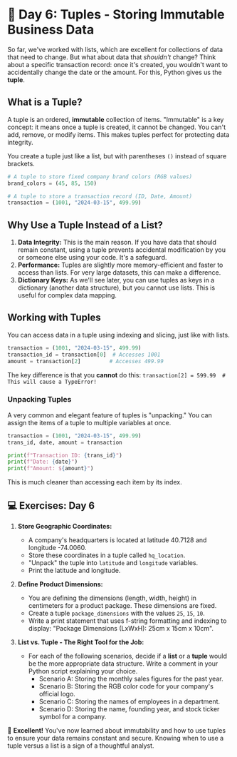 # 📘 Day 6: Tuples - Storing Immutable Business Data

So far, we've worked with lists, which are excellent for collections of data that need to change. But what about data that *shouldn't* change? Think about a specific transaction record: once it's created, you wouldn't want to accidentally change the date or the amount. For this, Python gives us the **tuple**.

## What is a Tuple?

A tuple is an ordered, **immutable** collection of items. "Immutable" is a key concept: it means once a tuple is created, it cannot be changed. You can't add, remove, or modify items. This makes tuples perfect for protecting data integrity.

You create a tuple just like a list, but with parentheses `()` instead of square brackets.

```python
# A tuple to store fixed company brand colors (RGB values)
brand_colors = (45, 85, 150)

# A tuple to store a transaction record (ID, Date, Amount)
transaction = (1001, "2024-03-15", 499.99)
```

## Why Use a Tuple Instead of a List?

1. **Data Integrity:** This is the main reason. If you have data that should remain constant, using a tuple prevents accidental modification by you or someone else using your code. It's a safeguard.
2. **Performance:** Tuples are slightly more memory-efficient and faster to access than lists. For very large datasets, this can make a difference.
3. **Dictionary Keys:** As we'll see later, you can use tuples as keys in a dictionary (another data structure), but you cannot use lists. This is useful for complex data mapping.

## Working with Tuples

You can access data in a tuple using indexing and slicing, just like with lists.

```python
transaction = (1001, "2024-03-15", 499.99)
transaction_id = transaction[0]  # Accesses 1001
amount = transaction[2]         # Accesses 499.99
```

The key difference is that you **cannot** do this:
`transaction[2] = 599.99  # This will cause a TypeError!`

### Unpacking Tuples

A very common and elegant feature of tuples is "unpacking." You can assign the items of a tuple to multiple variables at once.

```python
transaction = (1001, "2024-03-15", 499.99)
trans_id, date, amount = transaction

print(f"Transaction ID: {trans_id}")
print(f"Date: {date}")
print(f"Amount: ${amount}")
```

This is much cleaner than accessing each item by its index.

## 💻 Exercises: Day 6

1. **Store Geographic Coordinates:**
    * A company's headquarters is located at latitude 40.7128 and longitude -74.0060.
    * Store these coordinates in a tuple called `hq_location`.
    * "Unpack" the tuple into `latitude` and `longitude` variables.
    * Print the latitude and longitude.

2. **Define Product Dimensions:**
    * You are defining the dimensions (length, width, height) in centimeters for a product package. These dimensions are fixed.
    * Create a tuple `package_dimensions` with the values `25`, `15`, `10`.
    * Write a print statement that uses f-string formatting and indexing to display: "Package Dimensions (LxWxH): 25cm x 15cm x 10cm".

3. **List vs. Tuple - The Right Tool for the Job:**
    * For each of the following scenarios, decide if a **list** or a **tuple** would be the more appropriate data structure. Write a comment in your Python script explaining your choice.
        * Scenario A: Storing the monthly sales figures for the past year.
        * Scenario B: Storing the RGB color code for your company's official logo.
        * Scenario C: Storing the names of employees in a department.
        * Scenario D: Storing the name, founding year, and stock ticker symbol for a company.

🎉 **Excellent!** You've now learned about immutability and how to use tuples to ensure your data remains constant and secure. Knowing when to use a tuple versus a list is a sign of a thoughtful analyst.
